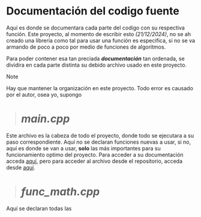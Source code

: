 # Documentación del codigo fuente
Aquí es donde se documentara cada parte del codigo con su respectiva función. Este proyecto, al momento de escribir esto _(21/12/2024)_, no se ah creado una libreria como tal para usar una función es especifica, si no se va armando de poco a poco por medio de funciones de algoritmos.

Para poder contener esa tan preciada **_documentación_** tan ordenada, se dividira en cada parte distinta su debido archivo usado en este proyecto.

> [!NOTE]
> Hay que mantener la organización en este proyecto. Todo error es causado por el autor, osea yo, supongo


> # _main.cpp_
Este archivo es la cabeza de todo el proyecto, donde todo se ejecutara a su paso correspondiente. Aquí no se declaran funciones nuevas a usar, si no, aquí es donde se van a usar, **solo** las más importantes para su funcionamiento optimo del proyecto. Para acceder a su documentación acceda [aquí](https://github.com/Sak1510/calculadora-CMD/blob/main/doc/mainD.md), pero para acceder al archivo desde el repositorio, acceda desde [aquí](https://github.com/Sak1510/calculadora-CMD/blob/main/main.cpp).

> # *func_math.cpp*
Aquí se declaran todas las 